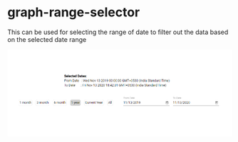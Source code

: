 # graph-range-selector
This can be used for selecting the range of date to filter out the data based on the selected date range



![alt text](graph-range-selector/src/assets/graph-range-selector.png)
